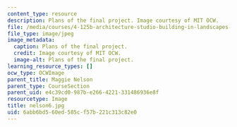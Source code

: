 ```yaml
---
content_type: resource
description: Plans of the final project. Image courtesy of MIT OCW.
file: /media/courses/4-125b-architecture-studio-building-in-landscapes-fall-2005/6abb6bd560ed585cf57b221c313c82e0_nelson6.jpg
file_type: image/jpeg
image_metadata:
  caption: Plans of the final project.
  credit: Image courtesy of MIT OCW.
  image-alt: Plans of the final project.
learning_resource_types: []
ocw_type: OCWImage
parent_title: Maggie Nelson
parent_type: CourseSection
parent_uid: e4c39cd0-987b-e266-4221-331486936e8f
resourcetype: Image
title: nelson6.jpg
uid: 6abb6bd5-60ed-585c-f57b-221c313c82e0
---
```


